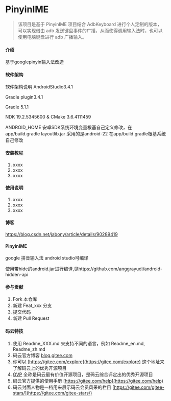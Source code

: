 # PinyinIME

> 该项目是基于 PinyinIME 项目结合 AdbKeyboard 进行个人定制的版本，可以实现借由 adb 发送键盘事件的广播，从而使得调用输入法时，也可以使用电脑键盘进行 adb 广播输入。

#### 介绍
基于googlepinyin输入法改造

#### 软件架构
软件架构说明
AndroidStudio3.4.1

Gradle plugin3.4.1

Gradle 5.1.1

NDK 19.2.5345600 & CMake 3.6.4111459

ANDROID_HOME 安卓SDK系统环境变量根基自己定义修改，在app/build.gradle
layoutlib.jar 采用的是android-22 在app/build.gradle根基系统自己修改

#### 安装教程

1. xxxx
2. xxxx
3. xxxx

#### 使用说明

1. xxxx
2. xxxx
3. xxxx

#### 博客
https://blog.csdn.net/jabony/article/details/90289419

#### PinyinIME
google 拼音输入法 android studio可编译


使用带hide的android.jar进行编译,见https://github.com/anggrayudi/android-hidden-api


#### 参与贡献

1. Fork 本仓库
2. 新建 Feat_xxx 分支
3. 提交代码
4. 新建 Pull Request


#### 码云特技

1. 使用 Readme\_XXX.md 来支持不同的语言，例如 Readme\_en.md, Readme\_zh.md
2. 码云官方博客 [blog.gitee.com](https://blog.gitee.com)
3. 你可以 [https://gitee.com/explore](https://gitee.com/explore) 这个地址来了解码云上的优秀开源项目
4. [GVP](https://gitee.com/gvp) 全称是码云最有价值开源项目，是码云综合评定出的优秀开源项目
5. 码云官方提供的使用手册 [https://gitee.com/help](https://gitee.com/help)
6. 码云封面人物是一档用来展示码云会员风采的栏目 [https://gitee.com/gitee-stars/](https://gitee.com/gitee-stars/)
